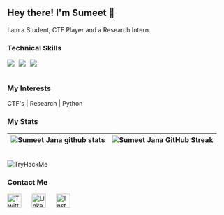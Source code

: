 ## Hey there! I'm Sumeet 👋

I am a Student, CTF Player and a Research Intern.


 
### Technical Skills
<div style="display:flex; gap:10px">
<img src="https://img.shields.io/badge/Python-3776AB?style=for-the-badge&logo=python&logoColor=white " > <img src="https://img.shields.io/badge/MySQL-005C84?style=for-the-badge&logo=mysql&logoColor=white "><img src="https://img.shields.io/badge/Shell_Script-121011?style=for-the-badge&logo=gnu-bash&logoColor=white "> 
</div>
 <br />

### My Interests

CTF's | Research | Python 


### My Stats
| ![Sumeet Jana github stats](https://github-readme-stats-mc4l.vercel.app/api?username=0x7d4\&rank_icon=percentile&show_icons=true&theme=tokyonight&show=reviews&border_radius=8) | ![Sumeet Jana GitHub Streak](https://github-readme-streak-stats.herokuapp.com/?user=sumeetbwu&theme=tokyonight&border_radius=8) |
| -- | -- |

<br>

<img src="https://tryhackme-badges.s3.amazonaws.com/sumeet.jana.png" alt="TryHackMe">




### Contact Me


<p>
<a href="https://twitter.com/ofcsumeet" rel="nofollow"><img alt="Twitter" src="https://github.com/tushar-daiya/tushar-daiya/assets/108505673/d413de6c-4778-4aff-90da-ac6971413124" style="width:32px" ></a>
<a href="https://www.linkedin.com/in/ofcsumeet" rel="nofollow"><img alt="LinkedIn" src="https://github.com/tushar-daiya/tushar-daiya/assets/108505673/4a3ce5ae-bb69-476d-b7b7-e1fc57456fbd" style="width:32px; margin-left:20px" ></a> 
<a href="https://instagram.com/ofcsumeet"><img alt="Instagram" src="https://github.com/tushar-daiya/tushar-daiya/assets/108505673/31ac7afd-d546-418c-abc3-ead6e1774a85" style="width:32px; margin-left:20px" ></a> 
</p>
</div>

